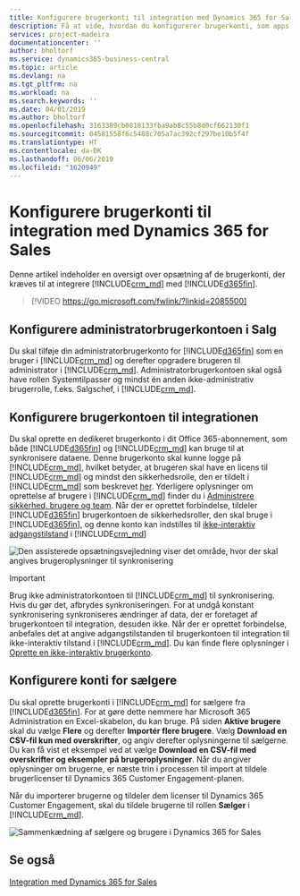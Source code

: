 ```yaml
---
title: Konfigurere brugerkonti til integration med Dynamics 365 for Sales | Microsoft Docs
description: Få at vide, hvordan du konfigurerer brugerkonti, som apps bruger til at udveksle data, og som brugere anvender til at få adgang til og synkronisere data i de pågældende apps.
services: project-madeira
documentationcenter: ''
author: bholtorf
ms.service: dynamics365-business-central
ms.topic: article
ms.devlang: na
ms.tgt_pltfrm: na
ms.workload: na
ms.search.keywords: ''
ms.date: 04/01/2019
ms.author: bholtorf
ms.openlocfilehash: 3163389cb0818133fba9ab8c55b8d0cf662130f1
ms.sourcegitcommit: 04581558f6c5488c705a7ac392cf297be10b5f4f
ms.translationtype: HT
ms.contentlocale: da-DK
ms.lasthandoff: 06/06/2019
ms.locfileid: "1620949"
---
```

# <a name="setting-up-user-accounts-for-integrating-with-dynamics-365-for-sales"></a>Konfigurere brugerkonti til integration med Dynamics 365 for Sales
Denne artikel indeholder en oversigt over opsætning af de brugerkonti, der kræves til at integrere [!INCLUDE[crm_md](includes/crm_md.md)] med [!INCLUDE[d365fin](includes/d365fin_md.md)].  

> [!VIDEO https://go.microsoft.com/fwlink/?linkid=2085500]

## <a name="setting-up-the-admininstrator-user-account-in-sales"></a>Konfigurere administratorbrugerkontoen i Salg
Du skal tilføje din administratorbrugerkonto for [!INCLUDE[d365fin](includes/d365fin_md.md)] som en bruger i [!INCLUDE[crm_md](includes/crm_md.md)] og derefter opgradere brugeren til administrator i [!INCLUDE[crm_md](includes/crm_md.md)]. Administratorbrugerkontoen skal også have rollen Systemtilpasser og mindst én anden ikke-administrativ brugerrolle, f.eks. Salgschef, i [!INCLUDE[crm_md](includes/crm_md.md)].

## <a name="setting-up-the-user-account-for-the-integration"></a>Konfigurere brugerkontoen til integrationen
Du skal oprette en dedikeret brugerkonto i dit Office 365-abonnement, som både [!INCLUDE[d365fin](includes/d365fin_md.md)] og [!INCLUDE[crm_md](includes/crm_md.md)] kan bruge til at synkronisere dataene. Denne brugerkonto skal kunne logge på [!INCLUDE[crm_md](includes/crm_md.md)], hvilket betyder, at brugeren skal have en licens til [!INCLUDE[crm_md](includes/crm_md.md)] og mindst den sikkerhedsrolle, den er tildelt i [!INCLUDE[crm_md](includes/crm_md.md)] som beskrevet [her](https://docs.microsoft.com/en-us/dynamics365/customer-engagement/admin/create-users-assign-online-security-roles#create-a-user-account). Yderligere oplysninger om oprettelse af brugere i [!INCLUDE[crm_md](includes/crm_md.md)] finder du i [Administrere sikkerhed, brugere og team](http://go.microsoft.com/fwlink/?LinkID=616518). Når der er oprettet forbindelse, tildeler [!INCLUDE[d365fin](includes/d365fin_md.md)] brugerkontoen de sikkerhedsroller, den skal bruge i [!INCLUDE[d365fin](includes/d365fin_md.md)], og denne konto kan indstilles til [ikke-interaktiv adgangstilstand](https://docs.microsoft.com/en-us/dynamics365/customer-engagement/admin/create-users-assign-online-security-roles#create-a-non-interactive-user-account) i [!INCLUDE[crm_md](includes/crm_md.md)]

![Den assisterede opsætningsvejledning viser det område, hvor der skal angives brugeroplysninger til synkronisering](media/sync-user-setup.png "Guidesiden til assisteret opsætning af visualisering viser det sted, hvor der skal angives brugeroplysninger til synkronisering")

> [!IMPORTANT]  
> Brug ikke administratorkontoen til [!INCLUDE[crm_md](includes/crm_md.md)] til synkronisering. Hvis du gør det, afbrydes synkroniseringen.
> For at undgå konstant synkronisering synkroniseres ændringer af data, der er foretaget af brugerkontoen til integration, desuden ikke. <!--What changes would this account make?--> Når der er oprettet forbindelse, anbefales det at angive adgangstilstanden til brugerkontoen til integration til ikke-interaktiv tilstand i [!INCLUDE[crm_md](includes/crm_md.md)]. Du kan finde flere oplysninger i [Oprette en ikke-interaktiv brugerkonto](https://docs.microsoft.com/en-us/dynamics365/customer-engagement/admin/create-users-assign-online-security-roles#create-a-non-interactive-user-account).

## <a name="setting-up-accounts-for-sales-people"></a>Konfigurere konti for sælgere
Du skal oprette brugerkonti i [!INCLUDE[crm_md](includes/crm_md.md)] for sælgere fra [!INCLUDE[d365fin](includes/d365fin_md.md)]. For at gøre dette nemmere har Microsoft 365 Administration en Excel-skabelon, du kan bruge. På siden **Aktive brugere** skal du vælge **Flere** og derefter **Importér flere brugere**. Vælg **Download en CSV-fil kun med overskrifter**, og angiv derefter oplysningerne til sælgerne. Du kan få vist et eksempel ved at vælge **Download en CSV-fil med overskrifter og eksempler på brugeroplysninger**. Når du angiver oplysninger om brugerne, er næste trin i processen til import at tildele brugerlicenser til Dynamics 365 Customer Engagement-planen.  

Når du importerer brugerne og tildeler dem licenser til Dynamics 365 Customer Engagement, skal du tildele brugerne til rollen **Sælger** i [!INCLUDE[crm_md](includes/crm_md.md)].

![Sammenkædning af sælgere og brugere i Dynamics 365 for Sales](media/couple-salespeople.png "Visualisering af sammenkædning af sælgerne og brugere i Dynamics 365 for Sales")

## <a name="see-also"></a>Se også  
[Integration med Dynamics 365 for Sales](admin-prepare-dynamics-365-for-sales-for-integration.md)  
